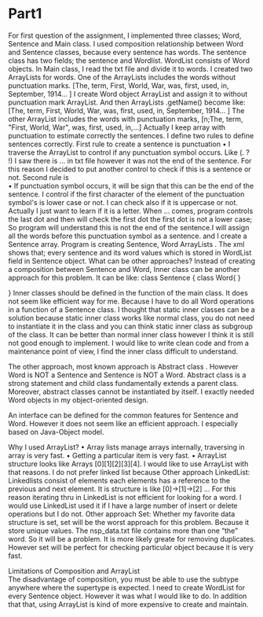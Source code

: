 # Part1

For first question of the assignment, I implemented three classes; Word, Sentence and Main class. I used composition relationship between Word and Sentence classes, because every sentence has words.  The sentence class has two fields; the sentence and Wordlist. WordList consists of Word objects. 
In Main class, I read the txt file and divide it to words. I created two ArrayLists for words. 
One of the ArrayLists includes the words without punctuation marks. 
[The, term, First, World, War, was, first, used, in, September, 1914… ]
I create Word object ArrayList and assign it to without punctuation mark ArrayList. 
And then ArrayLists<Word> .getName() become like:  
[The, term, First, World, War, was, first, used, in, September, 1914… ]
The other ArrayList includes the words with punctuation marks, 
[n;The, term, "First, World, War", was, first, used, in,…]
Actually I keep array with punctuation to estimate correctly the sentences. 
I define two rules to define sentences correctly. 
First rule to create a sentence is punctuation
•	I traverse the ArrayList to control if any punctuation symbol occurs. Like (. ? !)
I saw there is ... in txt file however it was not the end of the sentence. 
For this reason I decided to put another control to check if this is a sentence or not. 
Second rule is 			
•	If punctuation symbol occurs, it will be sign that this can be the end of the sentence. I control if the first character of the element of the punctuation symbol's is lower case or not.
I can check also if it is uppercase or not. Actually I just want to learn if it is a letter. 
When ... comes, program controls the last dot and then will check the first dot
the first dot is not a lower case; So program will understand this is not the end of the sentence.I will assign all the words before this punctuation symbol as a sentence. 
and I create a Sentence array.
Program is creating Sentence, Word ArrayLists . 
The xml shows that; every sentence and its word values which is stored in WordList field in Sentence object. 
What can be other approaches? 
Instead of creating a composition between Sentence and Word, Inner class can be another approach for this problem. 
It can be like: 
class Sentence {
	class Word{
}

}
Inner classes should be defined in the function of the main class. It does not seem like efficient way for me. Because I have to do all Word operations in a function of a Sentence class.
 I thought that static inner classes can be a solution because static inner class works like normal class, you do not need to instantiate it in the class and you can think static inner class as subgroup of the class. It can be better than normal inner class however I think it is still not good enough to implement. I would like to write clean code and from a maintenance point of view, I find the inner class difficult to understand. 

The other approach, most known approach is Abstract class . 
However Word is NOT a Sentence  and Sentence is NOT a Word. Abstract class is a strong statement and child class fundamentally extends a parent class. Moreover, abstract classes cannot be instantiated by itself. I exactly needed Word objects in my object-oriented design.

An interface can be defined for the common features for Sentence and Word. However it does not seem like an efficient approach. I especially based on Java-Object model. 

Why I used ArrayList? 
•	Array lists manage arrays internally, traversing in array is very fast.
•	Getting a particular item is very fast.
•	ArrayList structure looks like Arrays [0][1][2][3][4].
I would like to use ArrayList with that reasons. I do not prefer linked list because 
Other approach LinkedList:
Linkedlists consist of elements each elements has a reference to the previous and next element. It is structure is like  [0]->[1]->[2] ...
For this reason iterating thru in LinkedList is not efficient for looking for a word. 
I would use LinkedList used it  if I have a large number of insert or delete operations but I do not.
Other approach Set:
Whether my favorite data structure is set, set will be the worst approach for this problem. Because it store unique values. 
The nsp_data.txt file contains more than one “the” word. So it will be a problem.
It is more likely greate for removing duplicates. However set will be perfect for checking particular object because it is very fast.

Limitations of Composition and ArrayList	
The disadvantage of composition, you must be able to use the subtype anywhere where the supertype is expected. 
 I need to create WordList for every Sentence object. However it was what I would like to do. 
In addition that that, using ArrayList is kind of more expensive to create and maintain.

